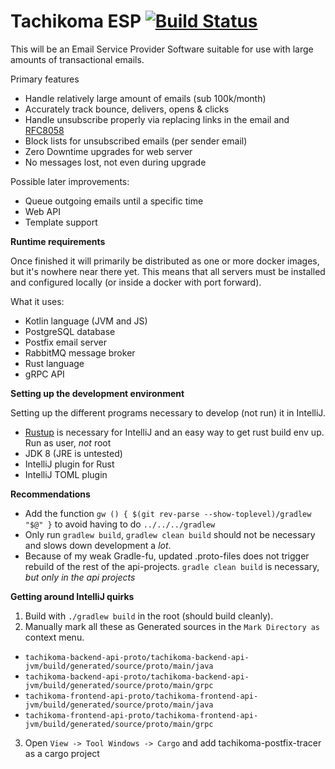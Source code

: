 Tachikoma ESP [![Build Status](https://travis-ci.org/SourceForgery/tachikoma.svg?branch=master)](https://travis-ci.org/SourceForgery/tachikoma)
=============

This will be an Email Service Provider Software suitable for use with large amounts of transactional
emails.

Primary features
* Handle relatively large amount of emails (sub 100k/month)
* Accurately track bounce, delivers, opens & clicks
* Handle unsubscribe properly via replacing links in the email and
  [RFC8058](https://tools.ietf.org/html/rfc8058)
* Block lists for unsubscribed emails (per sender email)
* Zero Downtime upgrades for web server
* No messages lost, not even during upgrade


Possible later improvements:
* Queue outgoing emails until a specific time
* Web API
* Template support


**Runtime requirements**

Once finished it will primarily be distributed as one or more docker images, but it's nowhere
near there yet. This means that all servers must be installed and configured locally (or inside a
docker with port forward).

What it uses:
* Kotlin language (JVM and JS)
* PostgreSQL database
* Postfix email server
* RabbitMQ message broker
* Rust language
* gRPC API

**Setting up the development environment**

Setting up the different programs necessary to develop (not run)
it in IntelliJ.

* [Rustup](https://www.rustup.rs/) is necessary for IntelliJ and an
  easy way to get rust build env up. Run as user, *not* root
* JDK 8 (JRE is untested)
* IntelliJ plugin for Rust
* IntelliJ TOML plugin

**Recommendations**
* Add the function ```gw () { $(git rev-parse --show-toplevel)/gradlew "$@" }``` to avoid having to do ```../../../gradlew```
* Only run ```gradlew build```, ```gradlew clean build``` should not be necessary and slows down development a *lot*.
* Because of my weak Gradle-fu, updated .proto-files does not trigger rebuild of
  the rest of the api-projects. ```gradle clean build``` is necessary,
  *but only in the api projects*


**Getting around IntelliJ quirks**
1. Build with ```./gradlew build``` in the root (should build cleanly).
2. Manually mark all these as Generated sources in the ```Mark Directory as``` context menu.
  * ```tachikoma-backend-api-proto/tachikoma-backend-api-jvm/build/generated/source/proto/main/java```
  * ```tachikoma-backend-api-proto/tachikoma-backend-api-jvm/build/generated/source/proto/main/grpc```
  * ```tachikoma-frontend-api-proto/tachikoma-frontend-api-jvm/build/generated/source/proto/main/java```
  * ```tachikoma-frontend-api-proto/tachikoma-frontend-api-jvm/build/generated/source/proto/main/grpc```
3. Open ```View -> Tool Windows -> Cargo``` and add tachikoma-postfix-tracer as a cargo project
